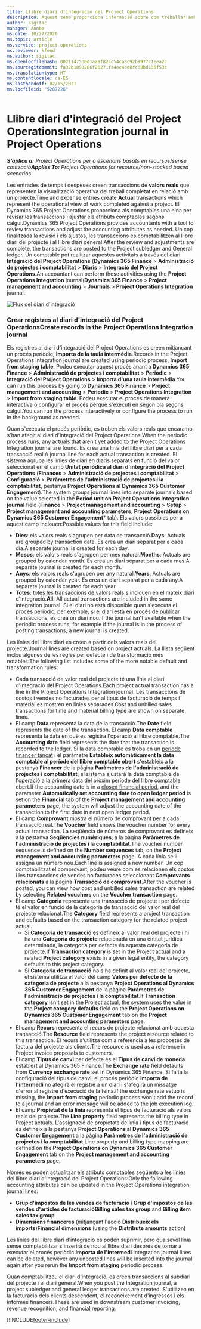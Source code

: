 ```yaml
---
title: Llibre diari d'integració del Project Operations
description: Aquest tema proporciona informació sobre com treballar amb el diari d'integració al Project Operations.
author: sigitac
manager: Annbe
ms.date: 10/27/2020
ms.topic: article
ms.service: project-operations
ms.reviewer: kfend
ms.author: sigitac
ms.openlocfilehash: 0021147530d1aa9f82cc54ca8c92b9977c1eea2c
ms.sourcegitcommit: fa32b1893286f20271fa4ec4be8fc68bd135f53c
ms.translationtype: HT
ms.contentlocale: ca-ES
ms.lasthandoff: 02/15/2021
ms.locfileid: "5287226"
---
```

# <a name="integration-journal-in-project-operations"></a><span data-ttu-id="6f73d-103">Llibre diari d'integració del Project Operations</span><span class="sxs-lookup"><span data-stu-id="6f73d-103">Integration journal in Project Operations</span></span>

<span data-ttu-id="6f73d-104">_**S'aplica a:** Project Operations per a escenaris basats en recursos/sense cotització_</span><span class="sxs-lookup"><span data-stu-id="6f73d-104">_**Applies To:** Project Operations for resource/non-stocked based scenarios_</span></span>

<span data-ttu-id="6f73d-105">Les entrades de temps i despeses creen transaccions de **valors reals** que representen la visualització operativa del treball completat en relació amb un projecte.</span><span class="sxs-lookup"><span data-stu-id="6f73d-105">Time and expense entries create **Actual** transactions which represent the operational view of work completed against a project.</span></span> <span data-ttu-id="6f73d-106">El Dynamics 365 Project Operations proporciona als comptables una eina per revisar les transaccions i ajustar els atributs comptables segons calgui.</span><span class="sxs-lookup"><span data-stu-id="6f73d-106">Dynamics 365 Project Operations provides accountants with a tool to review transactions and adjust the accounting attributes as needed.</span></span> <span data-ttu-id="6f73d-107">Un cop finalitzada la revisió i els ajustos, les transaccions es comptabilitzen al llibre diari del projecte i al llibre diari general.</span><span class="sxs-lookup"><span data-stu-id="6f73d-107">After the review and adjustments are complete, the transactions are posted to the Project subledger and General ledger.</span></span> <span data-ttu-id="6f73d-108">Un comptable pot realitzar aquestes activitats a través del diari **Integració del Project Operations** (**Dynamics 365 Finance** > **Administració de projectes i comptabilitat** > **Diaris** > **Integració del Project Operations**.</span><span class="sxs-lookup"><span data-stu-id="6f73d-108">An accountant can perform these activities using the **Project Operations Integration** journal(**Dynamics 365 Finance** > **Project management and accounting** > **Journals** > **Project Operations Integration** journal.</span></span>

![Flux del diari d'integració](./media/IntegrationJournal.png)

### <a name="create-records-in-the-project-operations-integration-journal"></a><span data-ttu-id="6f73d-110">Crear registres al diari d'integració del Project Operations</span><span class="sxs-lookup"><span data-stu-id="6f73d-110">Create records in the Project Operations Integration journal</span></span>

<span data-ttu-id="6f73d-111">Els registres al diari d'integració del Project Operations es creen mitjançant un procés periòdic, **Importa de la taula intermèdia**.</span><span class="sxs-lookup"><span data-stu-id="6f73d-111">Records in the Project Operations Integration journal are created using periodic process, **Import from staging table**.</span></span> <span data-ttu-id="6f73d-112">Podeu executar aquest procés anant a **Dynamics 365 Finance** > **Administració de projectes i comptabilitat** > **Periòdic** > **Integració del Project Operations** > **Importa d'una taula intermèdia**.</span><span class="sxs-lookup"><span data-stu-id="6f73d-112">You can run this process by going to **Dynamics 365 Finance** > **Project management and accounting** > **Periodic** > **Project Operations Integration** > **Import from staging table**.</span></span> <span data-ttu-id="6f73d-113">Podeu executar el procés de manera interactiva o configurar el procés perquè s'executi en segon pla segons calgui.</span><span class="sxs-lookup"><span data-stu-id="6f73d-113">You can run the process interactively or configure the process to run in the background as needed.</span></span>

<span data-ttu-id="6f73d-114">Quan s'executa el procés periòdic, es troben els valors reals que encara no s'han afegit al diari d'integració del Project Operations.</span><span class="sxs-lookup"><span data-stu-id="6f73d-114">When the periodic process runs, any actuals that aren't yet added to the Project Operations Integration journal are found.</span></span> <span data-ttu-id="6f73d-115">Es crea una línia del llibre diari per a cada transacció real.</span><span class="sxs-lookup"><span data-stu-id="6f73d-115">A journal line for each actual transaction is created.</span></span>
<span data-ttu-id="6f73d-116">El sistema agrupa les línies de diari en diaris separats en funció del valor seleccionat en el camp **Unitat periòdica al diari d'integració del Project Operations** (**Finances** > **Administració de projectes i comptabilitat** > **Configuració** > **Paràmetres de l'administració de projectes i la comptabilitat**, pestanya **Project Operations al Dynamics 365 Customer Engagement**).</span><span class="sxs-lookup"><span data-stu-id="6f73d-116">The system groups journal lines into separate journals based on the value selected in the **Period unit on Project Operations Integration journal** field (**Finance** > **Project management and accounting** > **Setup** > **Project management and accounting parameters**, **Project Operations on Dynamics 365 Customer Engagement**\* tab).</span></span> <span data-ttu-id="6f73d-117">Els valors possibles per a aquest camp inclouen:</span><span class="sxs-lookup"><span data-stu-id="6f73d-117">Possible values for this field include:</span></span>

  - <span data-ttu-id="6f73d-118">**Dies**: els valors reals s'agrupen per data de transacció.</span><span class="sxs-lookup"><span data-stu-id="6f73d-118">**Days**: Actuals are grouped by transaction date.</span></span> <span data-ttu-id="6f73d-119">Es crea un diari separat per a cada dia.</span><span class="sxs-lookup"><span data-stu-id="6f73d-119">A separate journal is created for each day.</span></span>
  - <span data-ttu-id="6f73d-120">**Mesos**: els valors reals s'agrupen per mes natural.</span><span class="sxs-lookup"><span data-stu-id="6f73d-120">**Months**: Actuals are grouped by calendar month.</span></span> <span data-ttu-id="6f73d-121">Es crea un diari separat per a cada mes.</span><span class="sxs-lookup"><span data-stu-id="6f73d-121">A separate journal is created for each month.</span></span>
  - <span data-ttu-id="6f73d-122">**Anys**: els valors reals s'agrupen per any natural.</span><span class="sxs-lookup"><span data-stu-id="6f73d-122">**Years**: Actuals are grouped by calendar year.</span></span> <span data-ttu-id="6f73d-123">Es crea un diari separat per a cada any.</span><span class="sxs-lookup"><span data-stu-id="6f73d-123">A separate journal is created for each year.</span></span>
  - <span data-ttu-id="6f73d-124">**Totes**: totes les transaccions de valors reals s'inclouen en el mateix diari d'integració.</span><span class="sxs-lookup"><span data-stu-id="6f73d-124">**All**: All actual transactions are included in the same integration journal.</span></span> <span data-ttu-id="6f73d-125">Si el diari no està disponible quan s'executa el procés periòdic; per exemple, si el diari està en procés de publicar transaccions, es crea un diari nou.</span><span class="sxs-lookup"><span data-stu-id="6f73d-125">If the journal isn't available when the periodic process runs, for example if the journal is in the process of posting transactions, a new journal is created.</span></span>

<span data-ttu-id="6f73d-126">Les línies del llibre diari es creen a partir dels valors reals del projecte.</span><span class="sxs-lookup"><span data-stu-id="6f73d-126">Journal lines are created based on project actuals.</span></span> <span data-ttu-id="6f73d-127">La llista següent inclou algunes de les regles per defecte i de transformació més notables:</span><span class="sxs-lookup"><span data-stu-id="6f73d-127">The following list includes some of the more notable default and transformation rules:</span></span>

  - <span data-ttu-id="6f73d-128">Cada transacció de valor real del projecte té una línia al diari d'integració del Project Operations.</span><span class="sxs-lookup"><span data-stu-id="6f73d-128">Each project actual transaction has a line in the Project Operations Integration journal.</span></span> <span data-ttu-id="6f73d-129">Les transaccions de costos i vendes no facturades per al tipus de facturació de temps i material es mostren en línies separades.</span><span class="sxs-lookup"><span data-stu-id="6f73d-129">Cost and unbilled sales transactions for time and material billing type are shown on separate lines.</span></span>
  - <span data-ttu-id="6f73d-130">El camp **Data** representa la data de la transacció.</span><span class="sxs-lookup"><span data-stu-id="6f73d-130">The **Date** field represents the date of the transaction.</span></span> <span data-ttu-id="6f73d-131">El camp **Data comptable** representa la data en què es registra l'operació al llibre comptable.</span><span class="sxs-lookup"><span data-stu-id="6f73d-131">The **Accounting date** field represents the date that the transaction is recorded to the ledger.</span></span> <span data-ttu-id="6f73d-132">Si la data comptable es troba en un [període financer tancat](https://docs.microsoft.com/dynamics365/finance/general-ledger/close-general-ledger-at-period-end) i el paràmetre **Estableix automàticament la data comptable al període del llibre comptable obert** s'estableix a la pestanya **Financer** de la pàgina **Paràmetres de l'administració de projectes i comptabilitat**, el sistema ajustarà la data comptable de l'operació a la primera data del pròxim període del llibre comptable obert.</span><span class="sxs-lookup"><span data-stu-id="6f73d-132">If the accounting date is in a [closed financial period](https://docs.microsoft.com/dynamics365/finance/general-ledger/close-general-ledger-at-period-end), and the parameter **Automatically set accounting date to open ledger period** is set on the **Financial** tab of the **Project management and accounting parameters** page, the system will adjust the accounting date of the transaction to the first date in next open ledger period.</span></span>
  - <span data-ttu-id="6f73d-133">El camp **Comprovant** mostra el número de comprovant per a cada transacció real.</span><span class="sxs-lookup"><span data-stu-id="6f73d-133">The **Voucher** field shows the voucher number for every actual transaction.</span></span> <span data-ttu-id="6f73d-134">La seqüència de números de comprovant es defineix a la pestanya **Seqüències numèriques**, a la pàgina **Paràmetres de l'administració de projectes i la comptabilitat**.</span><span class="sxs-lookup"><span data-stu-id="6f73d-134">The voucher number sequence is defined on the **Number sequences** tab, on the **Project management and accounting parameters** page.</span></span> <span data-ttu-id="6f73d-135">A cada línia se li assigna un número nou.</span><span class="sxs-lookup"><span data-stu-id="6f73d-135">Each line is assigned a new number.</span></span> <span data-ttu-id="6f73d-136">Un cop comptabilitzat el comprovant, podeu veure com es relacionen els costos i les transaccions de vendes no facturades seleccionant **Comprovants relacionats** a la pàgina **Transacció de comprovant**.</span><span class="sxs-lookup"><span data-stu-id="6f73d-136">After the voucher is posted, you can view how cost and unbilled sales transaction are related by selecting **Related vouchers** on the **Voucher transaction** page.</span></span>
  - <span data-ttu-id="6f73d-137">El camp **Categoria** representa una transacció de projecte i per defecte té el valor en funció de la categoria de transacció del valor real del projecte relacionat.</span><span class="sxs-lookup"><span data-stu-id="6f73d-137">The **Category** field represents a project transaction and defaults based on the transaction category for the related project actual.</span></span>
    - <span data-ttu-id="6f73d-138">Si **Categoria de transacció** es defineix al valor real del projecte i hi ha una **Categoria de projecte** relacionada en una entitat jurídica determinada, la categoria per defecte és aquesta categoria de projecte.</span><span class="sxs-lookup"><span data-stu-id="6f73d-138">If **Transaction category** is set in the Project actual and a related **Project category** exists in a given legal entity, the category defaults to this project category.</span></span>
    - <span data-ttu-id="6f73d-139">Si **Categoria de transacció** no s'ha definit al valor real del projecte, el sistema utilitza el valor del camp **Valors per defecte de la categoria de projecte** a la pestanya **Project Operations al Dynamics 365 Customer Engagement** de la pàgina **Paràmetres de l'administració de projectes i la comptabilitat**.</span><span class="sxs-lookup"><span data-stu-id="6f73d-139">If **Transaction category** isn't set in the Project actual, the system uses the value in the **Project category defaults** field on the **Project Operations on Dynamics 365 Customer Engagement** tab on the **Project management and accounting parameters** page.</span></span>
  - <span data-ttu-id="6f73d-140">El camp **Recurs** representa el recurs de projecte relacionat amb aquesta transacció.</span><span class="sxs-lookup"><span data-stu-id="6f73d-140">The **Resource** field represents the project resource related to this transaction.</span></span> <span data-ttu-id="6f73d-141">El recurs s'utilitza com a referència a les propostes de factura del projecte als clients.</span><span class="sxs-lookup"><span data-stu-id="6f73d-141">The resource is used as a reference in Project invoice proposals to customers.</span></span>
  - <span data-ttu-id="6f73d-142">El camp **Tipus de canvi** per defecte és el **Tipus de canvi de moneda** establert al Dynamics 365 Finance.</span><span class="sxs-lookup"><span data-stu-id="6f73d-142">The **Exchange rate** field defaults from **Currency exchange rate** set in Dynamics 365 Finance.</span></span> <span data-ttu-id="6f73d-143">Si falta la configuració del tipus de canvi, el procés periòdic **Importa de l'intermedi** no afegirà el registre a un diari i s'afegirà un missatge d'error al registre d'execució de la feina.</span><span class="sxs-lookup"><span data-stu-id="6f73d-143">If the exchange rate setup is missing, the **Import from staging** periodic process won't add the record to a journal and an error message will be added to the job execution log.</span></span>
  - <span data-ttu-id="6f73d-144">El camp **Propietat de la línia** representa el tipus de facturació als valors reals del projecte.</span><span class="sxs-lookup"><span data-stu-id="6f73d-144">The **Line property** field represents the billing type in Project actuals.</span></span> <span data-ttu-id="6f73d-145">L'assignació de propietats de línia i tipus de facturació es defineix a la pestanya **Project Operations al Dynamics 365 Customer Engagement** a la pàgina **Paràmetres de l'administració de projectes i la comptabilitat**.</span><span class="sxs-lookup"><span data-stu-id="6f73d-145">Line property and billing type mapping are defined on the **Project Operations on Dynamics 365 Customer Engagement** tab on the **Project management and accounting parameters** page.</span></span>

<span data-ttu-id="6f73d-146">Només es poden actualitzar els atributs comptables següents a les línies del llibre diari d'integració del Project Operations:</span><span class="sxs-lookup"><span data-stu-id="6f73d-146">Only the following accounting attributes can be updated in the Project Operations integration journal lines:</span></span>

- <span data-ttu-id="6f73d-147">**Grup d'impostos de les vendes de facturació** i **Grup d'impostos de les vendes d'articles de facturació**</span><span class="sxs-lookup"><span data-stu-id="6f73d-147">**Billing sales tax group** and **Billing item sales tax group**</span></span>
- <span data-ttu-id="6f73d-148">**Dimensions financeres** (mitjançant l'acció **Distribueix els imports**)</span><span class="sxs-lookup"><span data-stu-id="6f73d-148">**Financial dimensions** (using the **Distribute amounts** action)</span></span>

<span data-ttu-id="6f73d-149">Les línies del llibre diari d'integració es poden suprimir, però qualsevol línia sense comptabilitzar s'inserirà de nou al llibre diari després de tornar a executar el procés periòdic **Importa de l'intermedi**.</span><span class="sxs-lookup"><span data-stu-id="6f73d-149">Integration journal lines can be deleted, however any unposted lines will be inserted into the journal again after you rerun the **Import from staging** periodic process.</span></span>

<span data-ttu-id="6f73d-150">Quan comptabilitzeu el diari d'integració, es creen transaccions al subdiari del projecte i al diari general.</span><span class="sxs-lookup"><span data-stu-id="6f73d-150">When you post the Integration journal, a project subledger and general ledger transactions are created.</span></span> <span data-ttu-id="6f73d-151">S'utilitzen en la facturació dels clients descendent, el reconeixement d'ingressos i els informes financers.</span><span class="sxs-lookup"><span data-stu-id="6f73d-151">These are used in downstream customer invoicing, revenue recognition, and financial reporting.</span></span>


[!INCLUDE[footer-include](../includes/footer-banner.md)]